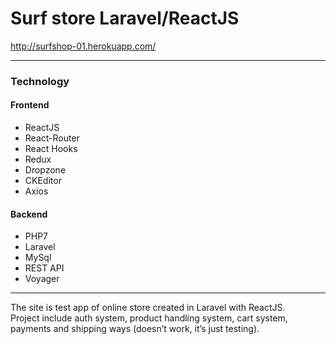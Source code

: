 <h1>Surf store Laravel/ReactJS</h1>
<a href="http://surfshop-01.herokuapp.com/">http://surfshop-01.herokuapp.com/</a>
<hr>
<h3>Technology</h3>
<h4>Frontend</h4>
<ul>
<li>ReactJS</li>
<li>React-Router</li>
<li>React Hooks</li>
<li>Redux</li>
<li>Dropzone</li>
<li>CKEditor</li>
<li>Axios</li>
</ul>
<h4>Backend</h4>
<ul>
<li>PHP7</li>
<li>Laravel</li>
<li>MySql</li>
<li>REST API</li>
<li>Voyager</li>
</ul>
<hr>
<p>
The site is test app of online store created in Laravel with ReactJS. 
<br>
Project include auth system, product handling system, cart system, payments and shipping ways (doesn’t work, it’s just testing).

</p>
